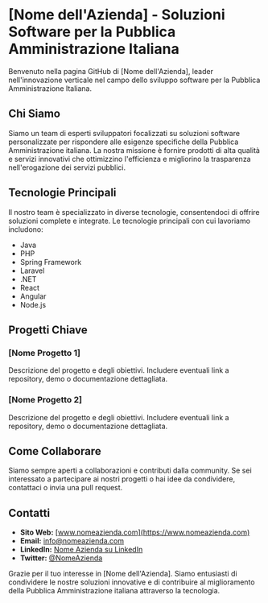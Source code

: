 # [Nome dell'Azienda] - Soluzioni Software per la Pubblica Amministrazione Italiana

Benvenuto nella pagina GitHub di [Nome dell'Azienda], leader nell'innovazione verticale nel campo dello sviluppo software per la Pubblica Amministrazione Italiana.

## Chi Siamo

Siamo un team di esperti sviluppatori focalizzati su soluzioni software personalizzate per rispondere alle esigenze specifiche della Pubblica Amministrazione italiana. La nostra missione è fornire prodotti di alta qualità e servizi innovativi che ottimizzino l'efficienza e migliorino la trasparenza nell'erogazione dei servizi pubblici.

## Tecnologie Principali

Il nostro team è specializzato in diverse tecnologie, consentendoci di offrire soluzioni complete e integrate. Le tecnologie principali con cui lavoriamo includono:

- Java
- PHP
- Spring Framework
- Laravel
- .NET
- React
- Angular
- Node.js

## Progetti Chiave

### [Nome Progetto 1]

Descrizione del progetto e degli obiettivi. Includere eventuali link a repository, demo o documentazione dettagliata.

### [Nome Progetto 2]

Descrizione del progetto e degli obiettivi. Includere eventuali link a repository, demo o documentazione dettagliata.

## Come Collaborare

Siamo sempre aperti a collaborazioni e contributi dalla community. Se sei interessato a partecipare ai nostri progetti o hai idee da condividere, contattaci o invia una pull request.

## Contatti

- **Sito Web:** [www.nomeazienda.com](https://www.nomeazienda.com)
- **Email:** info@nomeazienda.com
- **LinkedIn:** [Nome Azienda su LinkedIn](https://www.linkedin.com/company/nomeazienda)
- **Twitter:** [@NomeAzienda](https://twitter.com/NomeAzienda)

Grazie per il tuo interesse in [Nome dell'Azienda]. Siamo entusiasti di condividere le nostre soluzioni innovative e di contribuire al miglioramento della Pubblica Amministrazione italiana attraverso la tecnologia.
